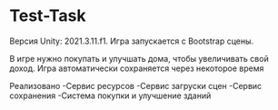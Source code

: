 # Test-Task

Версия Unity: 2021.3.11.f1.
Игра запускается с Bootstrap сцены.

В игре нужно покупать и улучшать дома, чтобы увеличивать свой доход.
Игра автоматически сохраняется через некоторое время

Реализовано
-Сервис ресурсов
-Сервис загруски сцен
-Сервис сохранения
-Система покупки и улучшение зданий
